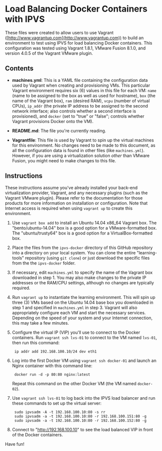 # Load Balancing Docker Containers with IPVS

These files were created to allow users to use Vagrant ([http://www.vagrantup.com](http://www.vagrantup.com)) to build an environment to test using IPVS for load balancing Docker containers. This configuration was tested using Vagrant 1.8.1, VMware Fusion 8.1.0, and version 4.0.5 of the Vagrant VMware plugin.


## Contents

* **machines.yml**: This is a YAML file containing the configuration data used by Vagrant when creating and provisioning VMs. This particular Vagrant environment requires six (6) values in this file for each VM: `name` (name to be assigned to the box as well as used for hostname), `box` (the name of the Vagrant box), `ram` (desired RAM), `vcpu` (number of virtual CPUs), `ip_addr` (the private IP address to be assigned to the second network interface; also controls whether a second interface is provisioned), and `docker` (set to "true" or "false"; controls whether Vagrant provisions Docker onto the VM).

* **README.md**: The file you're currently reading.

* **Vagrantfile**: This file is used by Vagrant to spin up the virtual machines for this environment. No changes need to be made to this document, as all the configuration data is found in other files (like `machines.yml`). However, if you are using a virtualization solution _other_ than VMware Fusion, you might need to make changes to this file.

## Instructions

These instructions assume you've already installed your back-end virtualization provider, Vagrant, and any necessary plugins (such as the Vagrant VMware plugin). Please refer to the documentation for those products for more information on installation or configuration. Note that Internet access is required when using `vagrant up` to create this environment.

1. Use `vagrant box add` to install an Ubuntu 14.04 x86_64 Vagrant box. The "bento/ubuntu-14.04" box is a good option for a VMware-formatted box. The "ubuntu/trusty64" box is a good option for a VirtualBox-formatted box.

2. Place the files from the `ipvs-docker` directory of this GitHub repository into a directory on your local system. You can clone the entire "learning-tools" repository (using `git clone`) or just download the specific files from the the `ipvs-docker` folder.

3. If necessary, edit `machines.yml` to specify the name of the Vagrant box downloaded in step 1. You may also make changes to the private IP addresses or the RAM/CPU settings, although no changes are typically required.

4. Run `vagrant up` to instantiate the learning environment. This will spin up three (3) VMs based on the Ubuntu 14.04 base box you downloaded in step 1 and specified in `machines.yml` in step 3. Vagrant will also appropriately configure each VM and start the necessary services. Depending on the speed of your system and your Internet connection, this may take a few minutes.

5. Configure the virtual IP (VIP) you'll use to connect to the Docker containers. Run `vagrant ssh lvs-01` to connect to the VM named `lvs-01`, then run this command:

        ip addr add 192.168.100.10/24 dev eth1

6. Log into the first Docker VM using `vagrant ssh docker-01` and launch an Nginx container with this command line:

        docker run -d -p 80:80 nginx:latest

    Repeat this command on the other Docker VM (the VM named `docker-02`).

7. Use `vagrant ssh lvs-01` to log back into the IPVS load balancer and run these commands to set up the virtual server:

        sudo ipvsadm -A -t 192.168.100.10:80 -s rr
        sudo ipvsadm -a -t 192.168.100.10:80 -r 192.168.100.151:80 -g
        sudo ipvsadm -a -t 192.168.100.10:80 -r 192.168.100.152:80 -g

8. Connect to "http://192.168.100.10" to see the load balanced VIP in front of the Docker containers.

Have fun!
